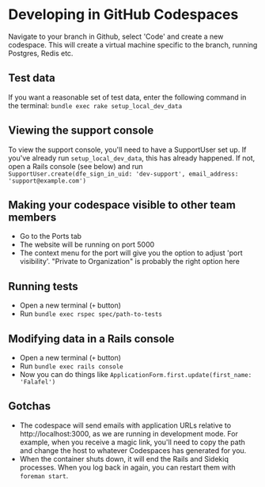 # Developing in GitHub Codespaces

Navigate to your branch in Github, select 'Code' and create a new codespace. This will create a virtual machine specific to the branch, running Postgres, Redis etc.

## Test data

If you want a reasonable set of test data, enter the following command in the terminal: `bundle exec rake setup_local_dev_data`

## Viewing the support console

To view the support console, you'll need to have a SupportUser set up. If you've already run `setup_local_dev_data`, this has already happened. If not, open a Rails console (see below) and run `SupportUser.create(dfe_sign_in_uid: 'dev-support', email_address: 'support@example.com')`

## Making your codespace visible to other team members

- Go to the Ports tab
- The website will be running on port 5000
- The context menu for the port will give you the option to adjust 'port visibility'. "Private to Organization" is probably the right option here

## Running tests

- Open a new terminal (`+` button)
- Run `bundle exec rspec spec/path-to-tests`

## Modifying data in a Rails console

- Open a new terminal (`+` button)
- Run `bundle exec rails console`
- Now you can do things like `ApplicationForm.first.update(first_name: 'Falafel')`

## Gotchas

- The codespace will send emails with application URLs relative to http://localhost:3000, as we are running in development mode. For example, when you receive a magic link, you'll need to copy the path and change the host to whatever Codespaces has generated for you.
- When the container shuts down, it will end the Rails and Sidekiq processes. When you log back in again, you can restart them with `foreman start`.
